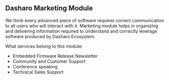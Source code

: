 Dasharo Marketing Module
------------------------

We think every advanced piece of software requires correct communication to all
users who will interact with it. Marketing module helps in organizing and
delivering information required to understand and correctly leverage software
produced by Dasharo Ecosystem.

What services belong to this module:
* Embedded Firmware Release Newsletter
* Community and Customer Support
* Conference speaking
* Technical Sales Support
